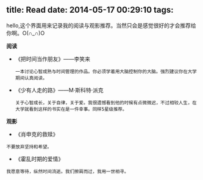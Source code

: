 title: Read
date: 2014-05-17 00:29:10
tags:
---
hello,这个界面用来记录我的阅读与观影推荐。当然只会是感觉很好的才会推荐给你啊。O(∩_∩)O

**阅读**    


- 《把时间当作朋友》——李笑来     
  
   `一本讨论心智成熟与时间管理的作品。你必须学着用大脑控制你的大脑。强烈建议你在大学期间认真阅读。`   

-  《少有人走的路》——M·斯科特·派克     
    
   `关于心智成长，关于自律，关于爱。我很遗憾看到他的时候有点微微迟，不过相较人生，在大学就看到这样的书实在是一件幸事。同样5星级推荐。`     

**观影**

- 《肖申克的救赎》    

`不要放弃坚持和希望。`

- 《霍乱时期的爱情》    

`我愿意等待，纵然时间流逝。我们擦肩而过，我用一世相寻。`
